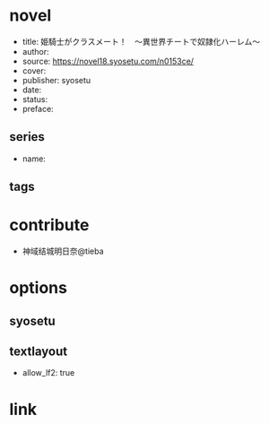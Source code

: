 # novel

- title: 姫騎士がクラスメート！　〜異世界チートで奴隷化ハーレム〜
- author: 
- source: https://novel18.syosetu.com/n0153ce/
- cover: 
- publisher: syosetu
- date: 
- status: 
- preface: 

## series

- name: 

## tags


# contribute

- 神域结城明日奈@tieba

# options

## syosetu


## textlayout

- allow_lf2: true

# link
